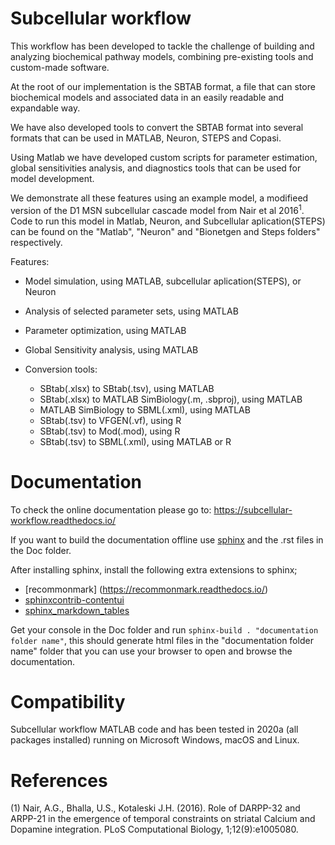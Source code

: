 Subcellular workflow
====================

This workflow has been developed to tackle the challenge of building and analyzing biochemical pathway models, combining pre-existing tools and custom-made software.

At the root of our implementation is the SBTAB format, a file that can store biochemical models and associated data in an easily readable and expandable way.

We have also developed tools to convert the SBTAB format into several formats that can be used in MATLAB, Neuron, STEPS and Copasi.

Using Matlab we have developed custom scripts for parameter estimation, global sensitivities analysis, and diagnostics tools that can be used for model development.

We demonstrate all these features using an example model, a modifieed version of the D1 MSN subcellular cascade model from Nair et al 2016<sup>1</sup>.
Code to run this model in Matlab, Neuron, and Subcellular aplication(STEPS) can be found on the "Matlab", "Neuron" and "Bionetgen and Steps folders" respectively.

Features:

* Model simulation, using MATLAB, subcellular aplication(STEPS), or Neuron
* Analysis of selected parameter sets, using MATLAB
* Parameter optimization, using MATLAB
* Global Sensitivity analysis, using MATLAB
* Conversion tools:

  * SBtab(.xlsx) to SBtab(.tsv), using MATLAB
  * SBtab(.xlsx) to MATLAB SimBiology(.m, .sbproj), using MATLAB
  * MATLAB SimBiology to SBML(.xml), using MATLAB
  * SBtab(.tsv) to VFGEN(.vf), using R
  * SBtab(.tsv) to Mod(.mod), using R
  * SBtab(.tsv) to SBML(.xml), using MATLAB or R



# Documentation

To check the online documentation please go to: https://subcellular-workflow.readthedocs.io/

If you want to build the documentation offline use [sphinx](https://www.sphinx-doc.org/en/master/) and the .rst files in the Doc folder.

After installing sphinx, install the following extra extensions to sphinx;

* [recommonmark] (https://recommonmark.readthedocs.io/)
* [sphinxcontrib-contentui](https://sphinxcontrib-contentui.readthedocs.io/en/latest/installation.html)
* [sphinx_markdown_tables](https://pypi.org/project/sphinx-markdown-tables/)

Get your console in the Doc folder and run `sphinx-build . "documentation folder name"`, this should generate html files in the "documentation folder name" folder that you can use your browser to open and browse the documentation.

# Compatibility

Subcellular workflow MATLAB code and has been tested in 2020a (all packages installed) running on Microsoft Windows, macOS and Linux.

# References

(1) Nair, A.G., Bhalla, U.S., Kotaleski J.H. (2016). Role of DARPP-32 and ARPP-21 in the emergence of temporal constraints on striatal Calcium and Dopamine integration. PLoS Computational Biology, 1;12(9):e1005080.  